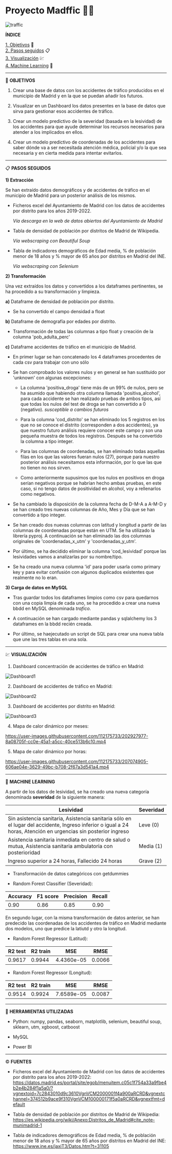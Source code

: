 # Proyecto Madffic 🚗🚓


![traffic](https://user-images.githubusercontent.com/112175733/201521353-046d7bba-13a1-4380-a506-c48363452433.png)

**ÍNDICE**

[1. Objetivos](#0) 🎯 <br />
[2. Pasos seguidos](#steps) 📋 <br />
[3. Visualización](#viz) 💹 <br />
[4. Machine Learning](#ML) 🤖 <br />

------------------------------------------

🎯 **OBJETIVOS**<a name="0"/>

1) Crear una base de datos con los accidentes de tráfico producidos en el municipio de Madrid y en la que se puedan añadir los futuros. 

2) Visualizar en un Dashboard los datos presentes en la base de datos que sirva para gestionar esos accidentes de tráfico. 

3) Crear un modelo predictivo de la severidad (basada en la lesividad) de los accidentes para que ayude determinar los recursos necesarios para atender a los implicados en ellos.

4) Crear un modelo predictivo de coordenadas de los accidentes para saber dónde va a ser necesitada atención médica, policial y/o la que sea necesaria y en cierta medida para intentar evitarlos.

------------------------------------------

📋 **PASOS SEGUIDOS**<a name="steps"/>

**1) Extracción** 

Se han extraído datos demográficos y de accidentes de tráfico en el municipio de Madrid para un posterior análisis de los mismos.

  - Ficheros excel del Ayuntamiento de Madrid con los datos de accidentes por distrito para los años 2019-2022. 
  
    *Vía descarga en la web de datos abiertos del Ayuntamiento de Madrid*

  - Tabla de densidad de población por distritos de Madrid de Wikipedia.
  
    *Vía webscraping con Beautiful Soup*

  - Tabla de indicadores demográficos de Edad media, % de población menor de 18 años y % mayor de 65 años por distritos en Madrid del INE.
  
    *Vía webscraping con Selenium*

**2) Transformación**

Una vez extraídos los datos y convertidos a los dataframes pertinentes, se ha procedido a su transformación y limpieza.

   **a)** Dataframe de densidad de población por distrito.
   
   - Se ha convertido el campo densidad a float
      
   **b)** Dataframe de demografía por edades por distrito.
   
   - Transformación de todas las columnas a tipo float y creación de la columna 'pob_adulta_perc'
   
   **c)** Dataframe accidentes de tráfico en el municipio de Madrid.
   
   - En primer lugar se han concatenado los 4 dataframes procedentes de cada csv para trabajar con uno sólo
   
   - Se han comprobado los valores nulos y en general se han sustituido por 'unknown' con algunas excepciones:
   
     - La columna 'positiva_droga' tiene más de un 99% de nulos, pero se ha asumido que habiendo otra columna llamada 'positiva_alcohol', para cada accidente se han realizado pruebas de ambos tipos, así que todas los nulos del test de droga se han convertido a 0 (negativo). *susceptible a cambios futuros*
     
     - Para la columna 'cod_distrito' se han eliminado los 5 registros en los que no se conoce el distrito (corresponden a dos accidentes), ya que nuestro futuro análisis requiere conocer este campo y son una pequeña muestra de todos los registros. Después se ha convertido la columna a tipo integer.
     
     - Para las columnas de coordenadas, se han eliminado todas aquellas filas en los que las valores fueran nulos (27), porque para nuestro posterior análisis necesitamos esta información, por lo que las que no tienen no nos sirven.
     
     - Como anteriormente supusimos que los nulos en positivos en droga serían negativos porque se habrían hecho ambas pruebas, en este caso, si no tengo datos de positividad en alcohol, voy a rellenarlos como negativos.
     
   - Se ha cambiado la disposición de la columna fecha de D-M-A a A-M-D y se han creado tres nuevas columnas de Año, Mes y Día que se han convertido a tipo integer.
   
   - Se han creado dos nuevas columnas con latitud y longitud a partir de las columnas de coordenadas porque están en UTM. Se ha utilizado la librería pyproj. A continuación se han eliminado las dos columnas originales de 'coordenadas_x_utm' y 'coordenadas_y_utm'.
   
   - Por último, se ha decidido eliminar la columna 'cod_lesividad' porque las lesividades vamos a analizarlas por su nombre/tipo.
   
   - Se ha creado una nueva columna 'id' para poder usarla como primary key y para evitar confusión con algunos duplicados existentes que realmente no lo eran.
   
**3) Carga de datos en MySQL**

  - Tras guardar todos los dataframes limpios como csv para quedarnos con una copia limpia de cada uno, se ha procedido a crear una nueva bbdd en MySQL denominada *trafico*.
  
  - A continuación se han cargado mediante pandas y sqlalchemy los 3 dataframes en la bbdd recién creada.
  
  - Por último, se haejecutado un script de SQL para crear una nueva tabla que une las tres tablas en una sola.
  

------------------------------------------
💹 **VISUALIZACIÓN**<a name="viz"/>

1) Dashboard concentración de accidentes de tráfico en Madrid:

![Dashboard1](https://user-images.githubusercontent.com/112175733/203138345-64af7a6b-dbca-4af6-9662-f988f3683a82.png)

2) Dashboard de accidentes de tráfico en Madrid:

![Dashboard2](https://user-images.githubusercontent.com/112175733/203138367-136020f9-b7b3-4941-9d46-6052d52d89a4.png)

3) Dashboard de accidentes por distrito en Madrid:

![Dashboard3](https://user-images.githubusercontent.com/112175733/207074840-9e0839bf-64f3-4fd8-b7e0-6c275533c2c4.png)

4) Mapa de calor dinámico por meses:

https://user-images.githubusercontent.com/112175733/202927977-8a08705f-cc0e-45a1-a5cc-40ce513b6c10.mp4

5) Mapa de calor dinámico por horas:

https://user-images.githubusercontent.com/112175733/207074905-606ae04e-3629-49bc-b708-2f67a3d541a4.mp4

-------------------------------------------------------
🤖 **MACHINE LEARNING**<a name="ML"/>

A partir de los datos de lesividad, se ha creado una nueva categoría denominada **severidad** de la siguiente manera:

Lesividad | Severidad 
--- | --- 
Sin asistencia sanitaria, Asistencia sanitaria sólo en el lugar del accidente, Ingreso inferior o igual a 24 horas, Atención en urgencias sin posterior ingreso | Leve (0)  
Asistencia sanitaria inmediata en centro de salud o mutua, Asistencia sanitaria ambulatoria con posterioridad | Media (1) 
Ingreso superior a 24 horas, Fallecido 24 horas | Grave (2) 

- Transformación de datos categóricos con getdummies

- Random Forest Classifier (Severidad): 

Accuracy | F1 score | Precision | Recall
--- | --- | --- | --- 
0.90 | 0.86 | 0.85 | 0.90 

En segundo lugar, con la misma transformación de datos anterior, se han predecido las coordenadas de los accidentes de tráfico en Madrid mediante dos modelos, uno que predice la latiutd y otro la longitud.

- Random Forest Regressor (Latitud): 

R2 test | R2 train | MSE | RMSE
--- | --- | --- | --- 
0.9617 | 0.9944 | 4.4360e-05 | 0.0066 

- Random Forest Regressor (Longitud): 

R2 test | R2 train | MSE | RMSE
--- | --- | --- | --- 
0.9514 | 0.9924 | 7.6589e-05 | 0.0087 

-------------------------------------------------------

🚀 **HERRAMIENTAS UTILIZADAS**

- Python: numpy, pandas, seaborn, matplotlib, selenium, beautiful soup, sklearn, utm, xgboost, catboost

- MySQL

- Power BI

-------------------------------------------------------

© **FUENTES**

- Ficheros excel del Ayuntamiento de Madrid con los datos de accidentes por distrito para los años 2019-2022: https://datos.madrid.es/portal/site/egob/menuitem.c05c1f754a33a9fbe4b2e4b284f1a5a0/?vgnextoid=7c2843010d9c3610VgnVCM2000001f4a900aRCRD&vgnextchannel=374512b9ace9f310VgnVCM100000171f5a0aRCRD&vgnextfmt=default

- Tabla de densidad de población por distritos de Madrid de Wikipedia: https://es.wikipedia.org/wiki/Anexo:Distritos_de_Madrid#cite_note-munimadrid-1

- Tabla de indicadores demográficos de Edad media, % de población menor de 18 años y % mayor de 65 años por distritos en Madrid del INE: https://www.ine.es/jaxiT3/Datos.htm?t=31105

